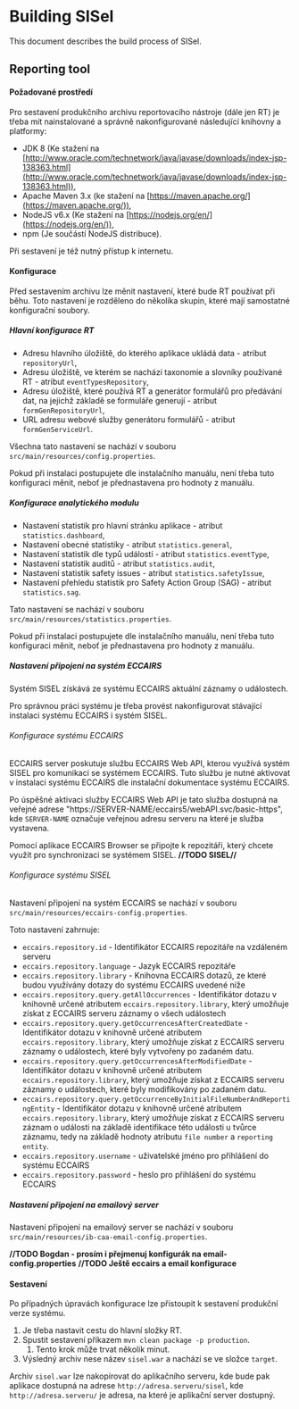 # Building SISel

This document describes the build process of SISel.

## Reporting tool

#### Požadované prostředí

Pro sestavení produkčního archivu reportovacího nástroje (dále jen RT) je třeba mít nainstalované a správně nakonfigurované následující knihovny a platformy:

* JDK 8 (Ke stažení na [http://www.oracle.com/technetwork/java/javase/downloads/index-jsp-138363.html](http://www.oracle.com/technetwork/java/javase/downloads/index-jsp-138363.html)),
* Apache Maven 3.x (ke stažení  na [https://maven.apache.org/](https://maven.apache.org/)),
* NodeJS v6.x (Ke stažení na [https://nodejs.org/en/](https://nodejs.org/en/)),
* npm (Je součástí NodeJS distribuce).

Při sestavení je též nutný přístup k internetu.


#### Konfigurace

Před sestavením archivu lze měnit nastavení, které bude RT používat při běhu. Toto nastavení je rozděleno do několika
skupin, které mají samostatné konfigurační soubory.

##### Hlavní konfigurace RT

* Adresu hlavního úložiště, do kterého aplikace ukládá data - atribut `repositoryUrl`,
* Adresu úložiště, ve kterém se nachází taxonomie a slovníky používané RT - atribut `eventTypesRepository`,
* Adresu úložiště, které používá RT a generátor formulářů pro předávání dat, na jejichž základě se formuláře generují - atribut `formGenRepositoryUrl`,
* URL adresu webové služby generátoru formulářů - atribut `formGenServiceUrl`.

Všechna tato nastavení se nachází v souboru `src/main/resources/config.properties`.

Pokud při instalaci postupujete dle instalačního manuálu, není třeba tuto konfiguraci měnit, neboť je přednastavena pro hodnoty z manuálu.

##### Konfigurace analytického modulu

* Nastavení statistik pro hlavní stránku aplikace - atribut `statistics.dashboard`,
* Nastavení obecné statistiky - atribut `statistics.general`,
* Nastavení statistik dle typů událostí - atribut `statistics.eventType`,
* Nastavení statistik auditů - atribut `statistics.audit`,
* Nastavení statistik safety issues - atribut `statistics.safetyIssue`,
* Nastavení přehledu statistik pro Safety Action Group (SAG) - atribut `statistics.sag`.

Tato nastavení se nachází v souboru `src/main/resources/statistics.properties`.

Pokud při instalaci postupujete dle instalačního manuálu, není třeba tuto konfiguraci měnit, neboť je přednastavena pro hodnoty z manuálu.

##### Nastavení připojení na systém ECCAIRS

Systém SISEL získává ze systému ECCAIRS aktuální záznamy o událostech.
 
Pro správnou práci systému je třeba provést nakonfigurovat stávající instalaci systému ECCAIRS i systém SISEL.

###### Konfigurace systému ECCAIRS

ECCAIRS server poskutuje službu ECCAIRS Web API, kterou využívá systém SISEL pro komunikaci se systémem ECCAIRS. Tuto službu je nutné aktivovat v instalaci systému ECCAIRS dle instalační dokumentace systému ECCAIRS.

Po úspěšné aktivaci služby ECCAIRS Web API je tato služba dostupná na veřejné adrese "https://SERVER-NAME/eccairs5/webAPI.svc/basic-https", kde `SERVER-NAME`
označuje veřejnou adresu serveru na které je služba vystavena.

Pomocí aplikace ECCAIRS Browser se připojte k repozitáři, který chcete využít pro synchronizaci se systémem SISEL. 
__//TODO SISEL//__

###### Konfigurace systému SISEL

Nastavení připojení na systém ECCAIRS se nachází v souboru `src/main/resources/eccairs-config.properties`.

Toto nastavení zahrnuje:
* `eccairs.repository.id` - Identifikátor ECCAIRS repozitáře na vzdáleném serveru
* `eccairs.repository.language` - Jazyk ECCAIRS repozitáře
* `eccairs.repository.library` - Knihovna ECCAIRS dotazů, ze které budou využívány dotazy do systému ECCAIRS uvedené níže
* `eccairs.repository.query.getAllOccurrences` - Identifikátor dotazu v knihovně určené atributem `eccairs.repository.library`, který umožňuje získat z ECCAIRS serveru záznamy o všech událostech
* `eccairs.repository.query.getOccurrencesAfterCreatedDate` - Identifikátor dotazu v knihovně určené atributem `eccairs.repository.library`, který umožňuje získat z ECCAIRS serveru záznamy o událostech, které byly vytvořeny po zadaném datu.
* `eccairs.repository.query.getOccurrencesAfterModifiedDate` - Identifikátor dotazu v knihovně určené atributem `eccairs.repository.library`, který umožňuje získat z ECCAIRS serveru záznamy o událostech, které byly modifikovány po zadaném datu.
* `eccairs.repository.query.getOccurrenceByInitialFileNumberAndReportingEntity` - Identifikátor dotazu v knihovně určené atributem `eccairs.repository.library`, který umožňuje získat z ECCAIRS serveru záznam o události na základě identifikace této události u tvůrce záznamu, tedy na základě hodnoty atributu `file number` a `reporting entity`.
* `eccairs.repository.username` - uživatelské jméno pro přihlášení do systému ECCAIRS
* `eccairs.repository.password` - heslo pro přihlášení do systému ECCAIRS

##### Nastavení připojení na emailový server

Nastavení připojení na emailový server se nachází v souboru `src/main/resources/ib-caa-email-config.properties`.

__//TODO Bogdan - prosím i přejmenuj konfigurák na email-config.properties__ 
__//TODO Ještě eccairs a email konfigurace__

#### Sestavení

Po případných úpravách konfigurace lze přistoupit k sestavení produkční verze systému.

1. Je třeba nastavit cestu do hlavní složky RT.
2. Spustit sestavení příkazem `mvn clean package -p production`.
    1. Tento krok může trvat několik minut.
4. Výsledný archiv nese název `sisel.war` a nachází se ve složce `target`.

Archiv `sisel.war` lze nakopírovat do aplikačního serveru, kde bude pak aplikace dostupná na adrese `http://adresa.serveru/sisel`, 
kde `http://adresa.serveru/` je adresa, na které je aplikační server dostupný.